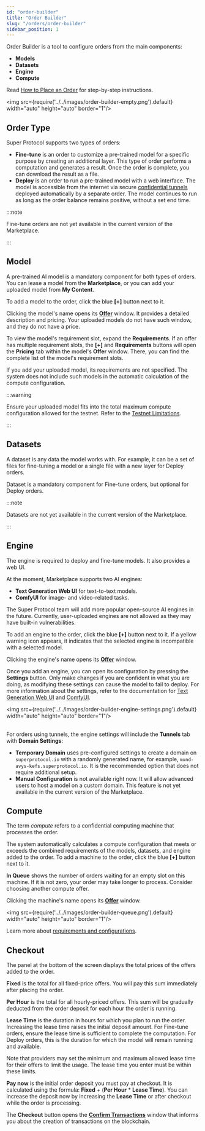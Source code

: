 ```yaml
---
id: "order-builder"
title: "Order Builder"
slug: "/orders/order-builder"
sidebar_position: 1
---
```


Order Builder is a tool to configure orders from the main components:

- **Models**
- **Datasets**
- **Engine**
- **Compute**

Read [How to Place an Order](/marketplace/guides/place-order) for step-by-step instructions.

<img src={require('../../images/order-builder-empty.png').default} width="auto" height="auto" border="1"/>
<br/>

## Order Type

Super Protocol supports two types of orders:

- **Fine-tune** is an order to customize a pre-trained model for a specific purpose by creating an additional layer. This type of order performs a computation and generates a result. Once the order is complete, you can download the result as a file.
- **Deploy** is an order to run a pre-trained model with a web interface. The model is accessible from the internet via secure [confidential tunnels](/fundamentals/tunnels) deployed automatically by a separate order. The model continues to run as long as the order balance remains positive, without a set end time.

:::note

Fine-tune orders are not yet available in the current version of the Marketplace.

:::

## Model

A pre-trained AI model is a mandatory component for both types of orders. You can lease a model from the **Marketplace**, or you can add your uploaded model from **My Content**.

To add a model to the order, click the blue **[+]** button next to it.

Clicking the model's name opens its [**Offer**](/marketplace/marketplace/offer) window. It provides a detailed description and pricing. Your uploaded models do not have such window, and they do not have a price.

To view the model's requirement slot, expand the **Requirements**. If an offer has multiple requirement slots, the **[+]** and **Requirements** buttons will open the **Pricing** tab within the model's **Offer** window. There, you can find the complete list of the model's requirement slots.

If you add your uploaded model, its requirements are not specified. The system does not include such models in the automatic calculation of the compute configuration.

:::warning

Ensure your uploaded model fits into the total maximum compute configuration allowed for the testnet. Refer to the [Testnet Limitations](/marketplace/limitations).

:::

## Datasets

A dataset is any data the model works with. For example, it can be a set of files for fine-tuning a model or a single file with a new layer for Deploy orders.

Dataset is a mandatory component for Fine-tune orders, but optional for Deploy orders.

:::note

Datasets are not yet available in the current version of the Marketplace.

:::

## Engine

The engine is required to deploy and fine-tune models. It also provides a web UI.

At the moment, Marketplace supports two AI engines:

- **Text Generation Web UI** for text-to-text models.
- **ComfyUI** for image- and video-related tasks.

The Super Protocol team will add more popular open-source AI engines in the future. Currently, user-uploaded engines are not allowed as they may have built-in vulnerabilities.

To add an engine to the order, click the blue **[+]** button next to it. If a yellow warning icon appears, it indicates that the selected engine is incompatible with a selected model.

Clicking the engine's name opens its [**Offer**](/marketplace/marketplace/offer) window.

Once you add an engine, you can open its configuration by pressing the **Settings** button. Only make changes if you are confident in what you are doing, as modifying these settings can cause the model to fail to deploy. For more information about the settings, refer to the documentation for [Text Generation Web UI](https://github.com/oobabooga/text-generation-webui/wiki) and [ComfyUI](https://docs.comfy.org/).

<img src={require('../../images/order-builder-engine-settings.png').default} width="auto" height="auto" border="1"/>
<br/>
<br/>

For orders using tunnels, the engine settings will include the **Tunnels** tab with **Domain Settings**:

- **Temporary Domain** uses pre-configured settings to create a domain on `superprotocol.io` with a randomly generated name, for example, `mund-avys-kefs.superprotocol.io`. It is the recommended option that does not require additional setup.
- **Manual Configuration** is not available right now. It will allow advanced users to host a model on a custom domain. This feature is not yet available in the current version of the Marketplace.

## Compute

The term _compute_ refers to a confidential computing machine that processes the order.

The system automatically calculates a compute configuration that meets or exceeds the combined requirements of the models, datasets, and engine added to the order. To add a machine to the order, click the blue **[+]** button next to it.

**In Queue** shows the number of orders waiting for an empty slot on this machine. If it is not zero, your order may take longer to process. Consider choosing another compute offer.

Clicking the machine's name opens its [**Offer**](/marketplace/marketplace/offer) window.

<img src={require('../../images/order-builder-queue.png').default} width="auto" height="auto" border="1"/>
<br/>

Learn more about [requirements and configurations](/fundamentals/slots).

## Checkout

The panel at the bottom of the screen displays the total prices of the offers added to the order.

**Fixed** is the total for all fixed-price offers. You will pay this sum immediately after placing the order.

**Per Hour** is the total for all hourly-priced offers. This sum will be gradually deducted from the order deposit for each hour the order is running.

**Lease Time** is the duration in hours for which you plan to run the order. Increasing the lease time raises the initial deposit amount. For Fine-tune orders, ensure the lease time is sufficient to complete the computation. For Deploy orders, this is the duration for which the model will remain running and available.

Note that providers may set the minimum and maximum allowed lease time for their offers to limit the usage. The lease time you enter must be within these limits.

**Pay now** is the initial order deposit you must pay at checkout. It is calculated using the formula: **Fixed** + (**Per Hour** * **Lease Time**). You can increase the deposit now by increasing the **Lease Time** or after checkout while the order is processing.

The **Checkout** button opens the [**Confirm Transactions**](/marketplace/orders/order-builder/checkout) window that informs you about the creation of transactions on the blockchain.